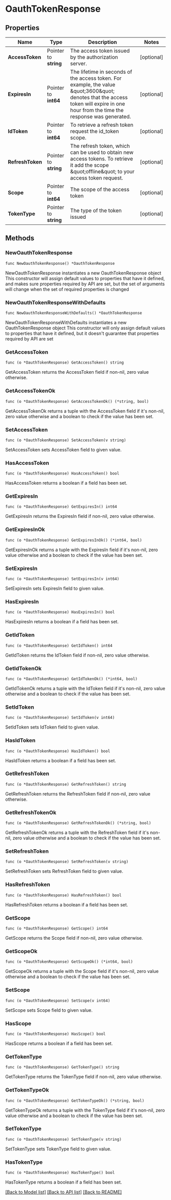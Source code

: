 # OauthTokenResponse

## Properties

| Name             | Type                  | Description                                                                                                                                                                            | Notes      |
| ---------------- | --------------------- | -------------------------------------------------------------------------------------------------------------------------------------------------------------------------------------- | ---------- |
| **AccessToken**  | Pointer to **string** | The access token issued by the authorization server.                                                                                                                                   | [optional] |
| **ExpiresIn**    | Pointer to **int64**  | The lifetime in seconds of the access token. For example, the value \&quot;3600\&quot; denotes that the access token will expire in one hour from the time the response was generated. | [optional] |
| **IdToken**      | Pointer to **int64**  | To retrieve a refresh token request the id_token scope.                                                                                                                                | [optional] |
| **RefreshToken** | Pointer to **string** | The refresh token, which can be used to obtain new access tokens. To retrieve it add the scope \&quot;offline\&quot; to your access token request.                                     | [optional] |
| **Scope**        | Pointer to **int64**  | The scope of the access token                                                                                                                                                          | [optional] |
| **TokenType**    | Pointer to **string** | The type of the token issued                                                                                                                                                           | [optional] |

## Methods

### NewOauthTokenResponse

`func NewOauthTokenResponse() *OauthTokenResponse`

NewOauthTokenResponse instantiates a new OauthTokenResponse object This
constructor will assign default values to properties that have it defined, and
makes sure properties required by API are set, but the set of arguments will
change when the set of required properties is changed

### NewOauthTokenResponseWithDefaults

`func NewOauthTokenResponseWithDefaults() *OauthTokenResponse`

NewOauthTokenResponseWithDefaults instantiates a new OauthTokenResponse object
This constructor will only assign default values to properties that have it
defined, but it doesn't guarantee that properties required by API are set

### GetAccessToken

`func (o *OauthTokenResponse) GetAccessToken() string`

GetAccessToken returns the AccessToken field if non-nil, zero value otherwise.

### GetAccessTokenOk

`func (o *OauthTokenResponse) GetAccessTokenOk() (*string, bool)`

GetAccessTokenOk returns a tuple with the AccessToken field if it's non-nil,
zero value otherwise and a boolean to check if the value has been set.

### SetAccessToken

`func (o *OauthTokenResponse) SetAccessToken(v string)`

SetAccessToken sets AccessToken field to given value.

### HasAccessToken

`func (o *OauthTokenResponse) HasAccessToken() bool`

HasAccessToken returns a boolean if a field has been set.

### GetExpiresIn

`func (o *OauthTokenResponse) GetExpiresIn() int64`

GetExpiresIn returns the ExpiresIn field if non-nil, zero value otherwise.

### GetExpiresInOk

`func (o *OauthTokenResponse) GetExpiresInOk() (*int64, bool)`

GetExpiresInOk returns a tuple with the ExpiresIn field if it's non-nil, zero
value otherwise and a boolean to check if the value has been set.

### SetExpiresIn

`func (o *OauthTokenResponse) SetExpiresIn(v int64)`

SetExpiresIn sets ExpiresIn field to given value.

### HasExpiresIn

`func (o *OauthTokenResponse) HasExpiresIn() bool`

HasExpiresIn returns a boolean if a field has been set.

### GetIdToken

`func (o *OauthTokenResponse) GetIdToken() int64`

GetIdToken returns the IdToken field if non-nil, zero value otherwise.

### GetIdTokenOk

`func (o *OauthTokenResponse) GetIdTokenOk() (*int64, bool)`

GetIdTokenOk returns a tuple with the IdToken field if it's non-nil, zero value
otherwise and a boolean to check if the value has been set.

### SetIdToken

`func (o *OauthTokenResponse) SetIdToken(v int64)`

SetIdToken sets IdToken field to given value.

### HasIdToken

`func (o *OauthTokenResponse) HasIdToken() bool`

HasIdToken returns a boolean if a field has been set.

### GetRefreshToken

`func (o *OauthTokenResponse) GetRefreshToken() string`

GetRefreshToken returns the RefreshToken field if non-nil, zero value otherwise.

### GetRefreshTokenOk

`func (o *OauthTokenResponse) GetRefreshTokenOk() (*string, bool)`

GetRefreshTokenOk returns a tuple with the RefreshToken field if it's non-nil,
zero value otherwise and a boolean to check if the value has been set.

### SetRefreshToken

`func (o *OauthTokenResponse) SetRefreshToken(v string)`

SetRefreshToken sets RefreshToken field to given value.

### HasRefreshToken

`func (o *OauthTokenResponse) HasRefreshToken() bool`

HasRefreshToken returns a boolean if a field has been set.

### GetScope

`func (o *OauthTokenResponse) GetScope() int64`

GetScope returns the Scope field if non-nil, zero value otherwise.

### GetScopeOk

`func (o *OauthTokenResponse) GetScopeOk() (*int64, bool)`

GetScopeOk returns a tuple with the Scope field if it's non-nil, zero value
otherwise and a boolean to check if the value has been set.

### SetScope

`func (o *OauthTokenResponse) SetScope(v int64)`

SetScope sets Scope field to given value.

### HasScope

`func (o *OauthTokenResponse) HasScope() bool`

HasScope returns a boolean if a field has been set.

### GetTokenType

`func (o *OauthTokenResponse) GetTokenType() string`

GetTokenType returns the TokenType field if non-nil, zero value otherwise.

### GetTokenTypeOk

`func (o *OauthTokenResponse) GetTokenTypeOk() (*string, bool)`

GetTokenTypeOk returns a tuple with the TokenType field if it's non-nil, zero
value otherwise and a boolean to check if the value has been set.

### SetTokenType

`func (o *OauthTokenResponse) SetTokenType(v string)`

SetTokenType sets TokenType field to given value.

### HasTokenType

`func (o *OauthTokenResponse) HasTokenType() bool`

HasTokenType returns a boolean if a field has been set.

[[Back to Model list]](../README.md#documentation-for-models)
[[Back to API list]](../README.md#documentation-for-api-endpoints)
[[Back to README]](../README.md)
